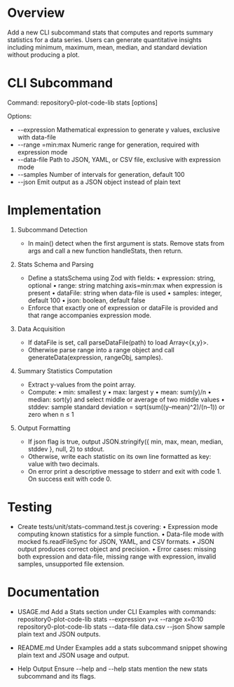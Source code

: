 # Overview
Add a new CLI subcommand stats that computes and reports summary statistics for a data series.  Users can generate quantitative insights including minimum, maximum, mean, median, and standard deviation without producing a plot.

# CLI Subcommand
Command: repository0-plot-code-lib stats [options]

Options:
- --expression <expr>        Mathematical expression to generate y values, exclusive with data-file
- --range <axis>=min:max     Numeric range for generation, required with expression mode
- --data-file <path>         Path to JSON, YAML, or CSV file, exclusive with expression mode
- --samples <number>         Number of intervals for generation, default 100
- --json                     Emit output as a JSON object instead of plain text

# Implementation
1. Subcommand Detection
   - In main() detect when the first argument is stats. Remove stats from args and call a new function handleStats, then return.

2. Stats Schema and Parsing
   - Define a statsSchema using Zod with fields:
     • expression: string, optional
     • range: string matching axis=min:max when expression is present
     • dataFile: string when data-file is used
     • samples: integer, default 100
     • json: boolean, default false
   - Enforce that exactly one of expression or dataFile is provided and that range accompanies expression mode.

3. Data Acquisition
   - If dataFile is set, call parseDataFile(path) to load Array<{x,y}>.
   - Otherwise parse range into a range object and call generateData(expression, rangeObj, samples).

4. Summary Statistics Computation
   - Extract y-values from the point array.
   - Compute:
     • min: smallest y
     • max: largest y
     • mean: sum(y)/n
     • median: sort(y) and select middle or average of two middle values
     • stddev: sample standard deviation = sqrt(sum((y–mean)^2)/(n–1)) or zero when n ≤ 1

5. Output Formatting
   - If json flag is true, output JSON.stringify({ min, max, mean, median, stddev }, null, 2) to stdout.
   - Otherwise, write each statistic on its own line formatted as key: value with two decimals.
   - On error print a descriptive message to stderr and exit with code 1.  On success exit with code 0.

# Testing
- Create tests/unit/stats-command.test.js covering:
  • Expression mode computing known statistics for a simple function.
  • Data-file mode with mocked fs.readFileSync for JSON, YAML, and CSV formats.
  • JSON output produces correct object and precision.
  • Error cases: missing both expression and data-file, missing range with expression, invalid samples, unsupported file extension.

# Documentation
- USAGE.md
  Add a Stats section under CLI Examples with commands:
    repository0-plot-code-lib stats --expression y=x --range x=0:10
    repository0-plot-code-lib stats --data-file data.csv --json
  Show sample plain text and JSON outputs.

- README.md
  Under Examples add a stats subcommand snippet showing plain text and JSON usage and output.

- Help Output
  Ensure --help and --help stats mention the new stats subcommand and its flags.